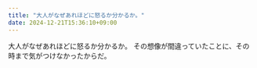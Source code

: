 ```yaml
---
title: "大人がなぜあれほどに怒るか分かるか。"
date: 2024-12-21T15:36:10+09:00
---
```

大人がなぜあれほどに怒るか分かるか。
その想像が間違っていたことに、その時まで気がつけなかったからだ。
